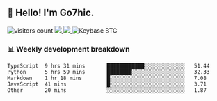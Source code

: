 ## 👋 Hello! I'm Go7hic.

 ![visitors count](https://visitors-by-url-pls-dont-use-this-in-your-repo.vercel.app/Go7hic-github-readme)
 <a href="https://twitter.com/Go7hic">
    <img src="https://img.shields.io/badge/-@Go7hic-1ca0f1?style=flat-square&labelColor=1ca0f1&logo=twitter&logoColor=white&link=https://twitter.com/Go7hic">
   <a/>
   <a href="mailto:gtfx0209@gmail.com">
    <img src="https://img.shields.io/badge/-gtfx0209@gmail.com-c14438?style=flat-square&logo=Gmail&logoColor=white&link=mailto:gtfx0209@gmail.com">
   <a/>
    ![Keybase BTC](https://img.shields.io/keybase/btc/Go7hic)
 <!--
🔭 I’m currently working
🌱 I’m currently learning
💬 Ask me about 
📫 How to reach me: 
⚡ Fun fact: 
-->
 <!--
![My Github Stats](https://github-readme-stats.vercel.app/api?username=Go7hic&show_icons=true&count_private=true)

-->

### 📊 Weekly development breakdown
<!--START_SECTION:waka-->
```text
TypeScript  9 hrs 31 mins       ████████████░░░░░░░░░░░░░   51.44 
Python      5 hrs 59 mins       ████████░░░░░░░░░░░░░░░░░   32.33 
Markdown    1 hr 18 mins        █░░░░░░░░░░░░░░░░░░░░░░░░   7.08 
JavaScript  41 mins             █░░░░░░░░░░░░░░░░░░░░░░░░   3.71 
Other       20 mins             ░░░░░░░░░░░░░░░░░░░░░░░░░   1.87
```
<!--END_SECTION:waka-->
    

